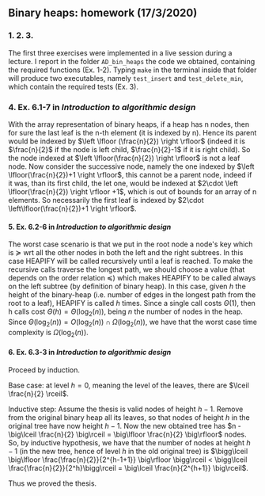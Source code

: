 ## Binary heaps: homework (17/3/2020)

### 1. 2. 3.

The first three exercises were implemented in a live session during a lecture. I report in the folder `AD_bin_heaps` the code we obtained, containing the required functions (Ex. 1-2). Typing `make` in the terminal inside that folder will produce two executables, namely `test_insert` and  `test_delete_min`, which contain the required tests (Ex. 3).

### 4. Ex. 6.1-7 in *Introduction to algorithmic design*

With the array representation of binary heaps, if a heap has n nodes, then for sure the last leaf is the n-th element (it is indexed by n).
Hence its parent would be indexed by $\left \lfloor (\frac{n}{2}) \right \rfloor$ (indeed it is $\frac{n}{2}$ if the node is left child, $\frac{n}{2}-1$ if it is right child). So the node indexed at $\left \lfloor(\frac{n}{2}) \right \rfloor$ is not a leaf node. Now consider the successive node, namely the one indexed by $\left \lfloor(\frac{n}{2})+1 \right \rfloor$, this cannot be a parent node, indeed if it was, than its first child, the let one, would be indexed at $2\cdot \left \lfloor(\frac{n}{2}) \right \rfloor +1$, which is out of bounds for an array of n elements. So necessarily the first leaf is indexed by $2\cdot \left\lfloor(\frac{n}{2})+1 \right \rfloor$.

#### 5. Ex. 6.2-6 in *Introduction to algorithmic design*

The worst case scenario is that we put in the root node a node's key which is $\succeq$ wrt all the other nodes in both the left and the right subtrees. In this case HEAPIFY will be called recursively until a leaf is reached. To make the recursive calls traverse the longest path, we should choose a value (that depends on the order relation $\preceq$) which makes HEAPIFY to be called always on the left subtree (by definition of binary heap). In this case, given $h$ the height of the binary-heap (i.e. number of edges in the longest path from the root to a leaf), HEAPIFY is called $h$ times. Since a single call costs $\Theta(1)$, then h calls cost $\Theta(h) = \Theta(\log_2(n))$, being $n$ the number of nodes in the heap. Since $\Theta(\log_2(n)) = O(\log_2(n))\cap \Omega(\log_2(n))$, we have that the worst case time complexity is $\Omega(\log_2(n))$.

#### 6. Ex. 6.3-3 in *Introduction to algorithmic design*

Proceed by induction.

Base case: at level $h = 0$, meaning the level of the leaves,  there are $\lceil \frac{n}{2} \rceil$.

Inductive step: Assume the thesis is valid nodes of height $h-1$. Remove from the original binary heap all its leaves, so that nodes of height $h$ in the original tree have now height $h-1$. Now the new obtained tree has $n - \big\lceil \frac{n}{2} \big\rceil = \big\lfloor \frac{n}{2} \big\rfloor$ nodes. So, by inductive hypothesis, we have that the number of nodes at height $h-1$ (in the new tree, hence of level $h$ in the old original tree) is $\bigg\lceil \big\lfloor \frac{\frac{n}{2}}{2^{h-1+1}} \big\rfloor \bigg\rceil < \bigg\lceil \frac{\frac{n}{2}}{2^h}\bigg\rceil = \big\lceil \frac{n}{2^{h+1}} \big\rceil$.

Thus we proved the thesis.
